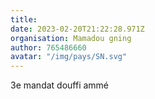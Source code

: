```yaml
---
title: 
date: 2023-02-20T21:22:28.971Z
organisation: Mamadou gning 
author: 765486660
avatar: "/img/pays/SN.svg"
---
```


3e mandat douffi ammé